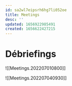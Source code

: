 ```yaml
---
id: sa2wl7eipsrh6hg7li052oe
title: Meetings
desc: ''
updated: 1656922985491
created: 1656622427215
---
```


# Débriefings

![[Meetings.202207010800]]

![[Meetings.202207040930]]
